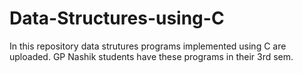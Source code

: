 # Data-Structures-using-C
In this repository data strutures programs implemented using C are uploaded. GP Nashik students have these programs in their 3rd sem.
